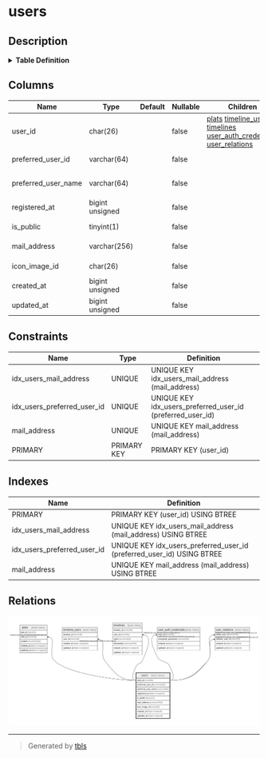 # users

## Description

<details>
<summary><strong>Table Definition</strong></summary>

```sql
CREATE TABLE `users` (
  `user_id` char(26) COLLATE utf8mb4_ja_0900_as_cs NOT NULL COMMENT 'ulid',
  `preferred_user_id` varchar(64) COLLATE utf8mb4_ja_0900_as_cs NOT NULL COMMENT 'preferred user id',
  `preferred_user_name` varchar(64) COLLATE utf8mb4_ja_0900_as_cs NOT NULL COMMENT 'preferred user name',
  `registered_at` bigint unsigned NOT NULL COMMENT 'Unix time',
  `is_public` tinyint(1) NOT NULL COMMENT 'user is public',
  `mail_address` varchar(256) COLLATE utf8mb4_ja_0900_as_cs NOT NULL COMMENT 'mail address',
  `icon_image_id` char(26) COLLATE utf8mb4_ja_0900_as_cs NOT NULL COMMENT 'icon image id',
  `created_at` bigint unsigned NOT NULL COMMENT 'Unix time',
  `updated_at` bigint unsigned NOT NULL COMMENT 'Unix time',
  PRIMARY KEY (`user_id`),
  UNIQUE KEY `mail_address` (`mail_address`),
  UNIQUE KEY `idx_users_preferred_user_id` (`preferred_user_id`),
  UNIQUE KEY `idx_users_mail_address` (`mail_address`)
) ENGINE=InnoDB DEFAULT CHARSET=utf8mb4 COLLATE=utf8mb4_ja_0900_as_cs
```

</details>

## Columns

| Name | Type | Default | Nullable | Children | Parents | Comment |
| ---- | ---- | ------- | -------- | -------- | ------- | ------- |
| user_id | char(26) |  | false | [plats](plats.md) [timeline_users](timeline_users.md) [timelines](timelines.md) [user_auth_credentials](user_auth_credentials.md) [user_relations](user_relations.md) |  | ulid |
| preferred_user_id | varchar(64) |  | false |  |  | preferred user id |
| preferred_user_name | varchar(64) |  | false |  |  | preferred user name |
| registered_at | bigint unsigned |  | false |  |  | Unix time |
| is_public | tinyint(1) |  | false |  |  | user is public |
| mail_address | varchar(256) |  | false |  |  | mail address |
| icon_image_id | char(26) |  | false |  |  | icon image id |
| created_at | bigint unsigned |  | false |  |  | Unix time |
| updated_at | bigint unsigned |  | false |  |  | Unix time |

## Constraints

| Name | Type | Definition |
| ---- | ---- | ---------- |
| idx_users_mail_address | UNIQUE | UNIQUE KEY idx_users_mail_address (mail_address) |
| idx_users_preferred_user_id | UNIQUE | UNIQUE KEY idx_users_preferred_user_id (preferred_user_id) |
| mail_address | UNIQUE | UNIQUE KEY mail_address (mail_address) |
| PRIMARY | PRIMARY KEY | PRIMARY KEY (user_id) |

## Indexes

| Name | Definition |
| ---- | ---------- |
| PRIMARY | PRIMARY KEY (user_id) USING BTREE |
| idx_users_mail_address | UNIQUE KEY idx_users_mail_address (mail_address) USING BTREE |
| idx_users_preferred_user_id | UNIQUE KEY idx_users_preferred_user_id (preferred_user_id) USING BTREE |
| mail_address | UNIQUE KEY mail_address (mail_address) USING BTREE |

## Relations

![er](users.svg)

---

> Generated by [tbls](https://github.com/k1LoW/tbls)
